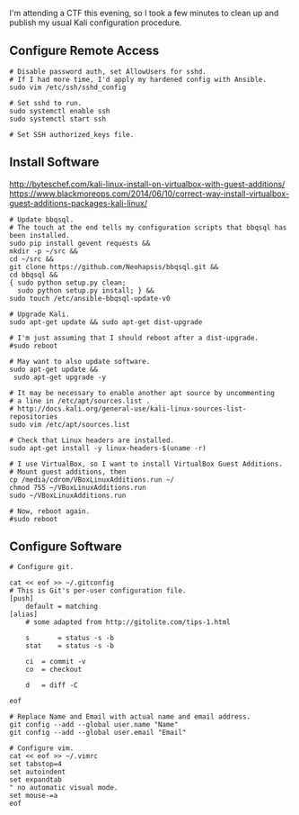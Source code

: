 
I'm attending a CTF this evening, so I took a few minutes to clean up and publish my usual Kali configuration procedure.

## Configure Remote Access

    # Disable password auth, set AllowUsers for sshd.
    # If I had more time, I'd apply my hardened config with Ansible.
    sudo vim /etc/ssh/sshd_config

    # Set sshd to run.
    sudo systemctl enable ssh
    sudo systemctl start ssh 

    # Set SSH authorized_keys file. 


## Install Software

<http://byteschef.com/kali-linux-install-on-virtualbox-with-guest-additions/>  
<https://www.blackmoreops.com/2014/06/10/correct-way-install-virtualbox-guest-additions-packages-kali-linux/>
 

    # Update bbqsql.
    # The touch at the end tells my configuration scripts that bbqsql has been installed.
    sudo pip install gevent requests &&
    mkdir -p ~/src &&
    cd ~/src &&
    git clone https://github.com/Neohapsis/bbqsql.git &&
    cd bbqsql &&
    { sudo python setup.py clean;
      sudo python setup.py install; } &&
    sudo touch /etc/ansible-bbqsql-update-v0

    # Upgrade Kali.
    sudo apt-get update && sudo apt-get dist-upgrade

    # I'm just assuming that I should reboot after a dist-upgrade.
    #sudo reboot

    # May want to also update software. 
    sudo apt-get update && 
     sudo apt-get upgrade -y 

    # It may be necessary to enable another apt source by uncommenting 
    # a line in /etc/apt/sources.list .
    # http://docs.kali.org/general-use/kali-linux-sources-list-repositories
    sudo vim /etc/apt/sources.list

    # Check that Linux headers are installed.
    sudo apt-get install -y linux-headers-$(uname -r)

    # I use VirtualBox, so I want to install VirtualBox Guest Additions.
    # Mount guest additions, then
    cp /media/cdrom/VBoxLinuxAdditions.run ~/
    chmod 755 ~/VBoxLinuxAdditions.run
    sudo ~/VBoxLinuxAdditions.run

    # Now, reboot again.
    #sudo reboot

<!-- May want to add: 
- clone reference repo
- install burp?
- let msfconsole initialize / register metasploit
- installing a network manager / configuring extra ethernet interfaces
-->

## Configure Software


    # Configure git. 

    cat << eof >> ~/.gitconfig 
    # This is Git's per-user configuration file.
    [push]
	    default = matching
    [alias]
        # some adapted from http://gitolite.com/tips-1.html

        s       = status -s -b
        stat    = status -s -b

        ci  = commit -v
        co  = checkout

        d   = diff -C
    
    eof

    # Replace Name and Email with actual name and email address. 
    git config --add --global user.name "Name"
    git config --add --global user.email "Email"

    # Configure vim.
    cat << eof >> ~/.vimrc
    set tabstop=4
    set autoindent
    set expandtab
    " no automatic visual mode.
    set mouse-=a
    eof

